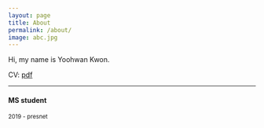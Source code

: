 ```yaml
---
layout: page
title: About
permalink: /about/
image: abc.jpg
---
```


Hi, my name is Yoohwan Kwon. 

CV: [pdf](../Yoohwan_CV.pdf)
***

#### MS student
<small>2019 - presnet</small>


